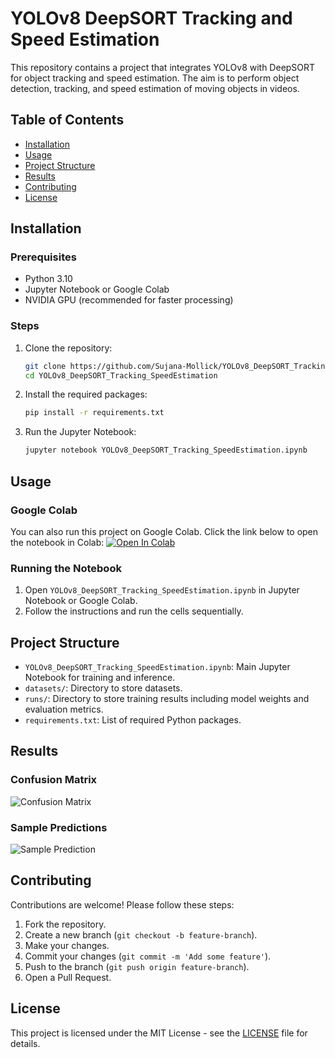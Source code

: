 # YOLOv8 DeepSORT Tracking and Speed Estimation

This repository contains a project that integrates YOLOv8 with DeepSORT for object tracking and speed estimation. The aim is to perform object detection, tracking, and speed estimation of moving objects in videos.

## Table of Contents
- [Installation](#installation)
- [Usage](#usage)
- [Project Structure](#project-structure)
- [Results](#results)
- [Contributing](#contributing)
- [License](#license)

## Installation

### Prerequisites
- Python 3.10
- Jupyter Notebook or Google Colab
- NVIDIA GPU (recommended for faster processing)

### Steps
1. Clone the repository:
    ```bash
    git clone https://github.com/Sujana-Mollick/YOLOv8_DeepSORT_Tracking_SpeedEstimation.git
    cd YOLOv8_DeepSORT_Tracking_SpeedEstimation
    ```

2. Install the required packages:
    ```bash
    pip install -r requirements.txt
    ```

3. Run the Jupyter Notebook:
    ```bash
    jupyter notebook YOLOv8_DeepSORT_Tracking_SpeedEstimation.ipynb
    ```

## Usage

### Google Colab
You can also run this project on Google Colab. Click the link below to open the notebook in Colab:
[![Open In Colab](https://colab.research.google.com/assets/colab-badge.svg)](https://colab.research.google.com/github/Sujana-Mollick/YOLOv8_DeepSORT_Tracking_SpeedEstimation/blob/main/YOLOv8_DeepSORT_Tracking_SpeedEstimation.ipynb)

### Running the Notebook
1. Open `YOLOv8_DeepSORT_Tracking_SpeedEstimation.ipynb` in Jupyter Notebook or Google Colab.
2. Follow the instructions and run the cells sequentially.

## Project Structure
- `YOLOv8_DeepSORT_Tracking_SpeedEstimation.ipynb`: Main Jupyter Notebook for training and inference.
- `datasets/`: Directory to store datasets.
- `runs/`: Directory to store training results including model weights and evaluation metrics.
- `requirements.txt`: List of required Python packages.

## Results
### Confusion Matrix
![Confusion Matrix](runs/detect/train3/confusion_matrix.png)

### Sample Predictions
![Sample Prediction](runs/detect/train3/val_batch0_pred.jpg)

## Contributing
Contributions are welcome! Please follow these steps:
1. Fork the repository.
2. Create a new branch (`git checkout -b feature-branch`).
3. Make your changes.
4. Commit your changes (`git commit -m 'Add some feature'`).
5. Push to the branch (`git push origin feature-branch`).
6. Open a Pull Request.

## License
This project is licensed under the MIT License - see the [LICENSE](LICENSE) file for details.
